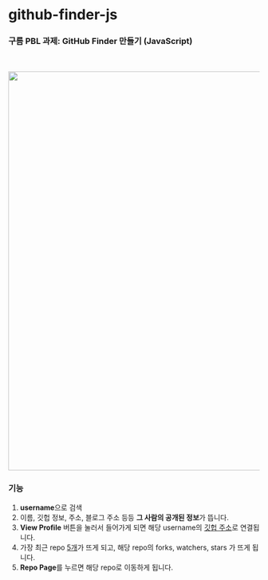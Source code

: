 # github-finder-js
### 구름 PBL 과제: GitHub Finder 만들기 (JavaScript)
<br><br>
<img style="width:800px" src="https://github.com/HJunng/github-finder-js/assets/56528404/55863fef-b540-4a79-b9ec-0bad4ec4ada5">


### 기능
1. **username**으로 검색
2. 이름, 깃헙 정보, 주소, 블로그 주소 등등 **그 사람의 공개된 정보**가 뜹니다.
3. **View Profile** 버튼을 눌러서 들어가게 되면 해당 username의 <u>깃헙 주소</u>로 연결됩니다.
4. 가장 최근 repo <u>5개</u>가 뜨게 되고, 해당 repo의 forks, watchers, stars 가 뜨게 됩니다.
5. **Repo Page**를 누르면 해당 repo로 이동하게 됩니다.
